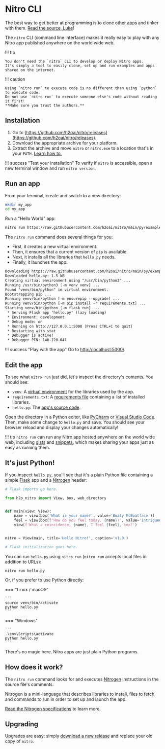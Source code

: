 # Nitro CLI

The best way to get better at programming is to clone other apps and tinker with them.
[Read the source, Luke](https://blog.codinghorror.com/learn-to-read-the-source-luke/)!

The `nitro` CLI (command line interface) makes it really easy to play with any Nitro app published anywhere on the world wide web.

!!! tip

    You don't need the `nitro` CLI to develop or deploy Nitro apps. 
    It's simply a tool to easily clone, set up and run examples and apps shared on the internet.

!!! caution

    Using `nitro run` to execute code is no different than using `python` to execute code.
    Do not use `nitro run` to execute someone else's code without reading it first!
    **Make sure you trust the authors.** 

## Installation

1. Go to [https://github.com/h2oai/nitro/releases](https://github.com/h2oai/nitro/releases).
2. Download the appropriate archive for your platform.
3. Extract the archive and move `nitro` or `nitro.exe` to a location that's in your `PATH`. [Learn how to.](help.md#add-cli-to-path)

!!! success "Test your installation"
    To verify if `nitro` is accessible, open a new terminal window and run `nitro version`.

## Run an app

From your terminal, create and switch to a new directory:

```bash
mkdir my_app
cd my_app
```

Run a "Hello World" app:

```bash
nitro run https://raw.githubusercontent.com/h2oai/nitro/main/py/examples/hello.py
```

The `nitro run` command does several things for you:

- First, it creates a new virtual environment.
- Then, it ensures that a current version of `pip` is available.
- Next, it installs all the libraries that `hello.py` needs.
- Finally, it launches the app.

```txt
Downloading https://raw.githubusercontent.com/h2oai/nitro/main/py/examples/hello.py
Downloaded hello.py: 1.5 kB
Creating virtual environment using "/usr/bin/python3" ...
Running /usr/bin/python3 [-m venv venv] ...
Found "venv/bin/python" in virtual environment.
Bootstrapping pip ...
Running venv/bin/python [-m ensurepip --upgrade] ...
Running venv/bin/python [-m pip install -r requirements.txt] ...
Starting venv/bin/python [-m flask run] ...
 * Serving Flask app 'hello.py' (lazy loading)
 * Environment: development
 * Debug mode: on
 * Running on http://127.0.0.1:5000 (Press CTRL+C to quit)
 * Restarting with stat
 * Debugger is active!
 * Debugger PIN: 140-120-041
```

!!! success "Play with the app"
    Go to [http://localhost:5000/](http://localhost:5000/).

## Edit the app

To see what `nitro run` just did, let's inspect the directory's contents. You should see:

- `venv`: A [virtual environment](https://docs.python.org/3/library/venv.html) for the libraries used by the app.
- `requirements.txt`: A [requirements file](https://pip.pypa.io/en/stable/user_guide/#requirements-files) containing a
  list of installed libraries.
- `hello.py`: The [app's source code](https://github.com/h2oai/nitro/blob/main/py/examples/hello.py).

Open the directory in a Python editor, like [PyCharm](https://www.jetbrains.com/pycharm/)
or [Visual Studio Code](https://code.visualstudio.com/). Then, make some change to `hello.py` and save. You should see
your browser reload and display your changes automatically!

!!! tip
    `nitro run` can run any Nitro app hosted anywhere on the world wide web, including [gists](https://gist.github.com/)
    and [snippets](https://gitlab.com/explore/snippets), which makes sharing your apps just as easy as running them.

## It's just Python!

If you inspect `hello.py`, you'll see that it's a plain Python file containing a
simple [Flask](https://flask.palletsprojects.com/) app and a [Nitrogen](nitrogen.md) header:

```py
# Flask imports go here.

from h2o_nitro import View, box, web_directory


def main(view: View):
    name = view(box('What is your name?', value='Boaty McBoatface'))
    feel = view(box(f'How do you feel today, {name}?', value='intrigued'))
    view(f'What a coincidence, {name}, I feel {feel}, too!')


nitro = View(main, title='Hello Nitro!', caption='v1.0')

# Flask initialization goes here.
```

You can run `hello.py` using `nitro run` (`nitro run` accepts local files in addition to URLs):

```
nitro run hello.py
```

Or, if you prefer to use Python directly:

=== "Linux / macOS"

    ```
    source venv/bin/activate
    python hello.py
    ```

=== "Windows"


    ```
    .\env\Scripts\activate
    python hello.py
    ```

There's no magic here. Nitro apps are just plain Python programs.

## How does it work?

The `nitro run` command looks for and executes [Nitrogen](nitrogen.md) instructions in the source file's comments.

Nitrogen is a mini-language that describes libraries to install, files to fetch, and commands to run in order to 
set up and launch the app.

[Read the Nitrogen specifications](nitrogen.md) to learn more.

## Upgrading

Upgrades are easy: simply [download a new release](https://github.com/h2oai/nitro/releases) and replace your old copy
of `nitro`.

